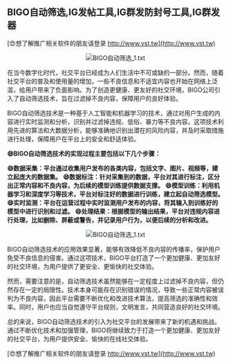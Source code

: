 ## **BIGO自动筛选,IG发帖工具,IG群发防封号工具,IG群发器**

[😍想了解推广相关软件的朋友请登录 http://www.vst.tw](http://www.vst.tw)

 <center><img src="https://vst.tw/MP4/tuiguang/png/3.png" alt="BIGO自动筛选_1.txt"></center>

在当今数字化时代，社交平台已经成为人们生活中不可或缺的一部分。然而，随着社交平台的普及和使用量的增加，一些不良信息和不适宜内容也开始在网络上泛滥，给用户带来了负面影响。为了创造更健康、更友好的社交环境，BIGO公司引入了自动筛选技术，旨在过滤掉不良内容，保障用户的良好体验。

BIGO自动筛选技术是一种基于人工智能和机器学习的技术，通过对用户生成的内容进行实时监测和分析，识别并过滤掉违规、低俗、暴力等不良内容。这项技术利用先进的算法和大数据分析，能够准确地识别出潜在的风险内容，并及时采取措施进行处理，保障用户在平台上的安全和舒适体验。

**😄BIGO自动筛选技术的实现过程主要包括以下几个步骤：**

**😄数据采集：平台通过收集用户发布的各类内容，包括文字、图片、视频等，建立起庞大的数据集。**
**😄数据标注：针对采集到的数据，平台对其进行标注，区分出正常内容和不良内容，为后续的模型训练提供数据支撑。**
**😄模型训练：利用机器学习和深度学习等技术，平台对标注好的数据进行训练，建立起自动筛选模型。**
**😄实时监测：平台在运营过程中实时监测用户发布的内容，将其输入到训练好的模型中进行识别和过滤。**
**😄处理结果：根据模型的输出结果，平台对违规内容进行处理，比如删除、屏蔽或警告，并记录用户行为，以便后续的分析和改进。**

 <center><img src="https://vst.tw/MP4/tuiguang/png/5.png" alt="BIGO自动筛选_1.txt"></center>

BIGO自动筛选技术的应用效果显著，能够有效降低不良内容的传播率，保护用户免受不良信息的侵害。通过这项技术，BIGO平台打造了一个更加健康、更加友好的社交环境，为用户提供了更安全、更愉快的社交体验。

然而，需要注意的是，自动筛选技术虽然能够在一定程度上过滤掉不良内容，但仍然存在一定的局限性。技术本身可能存在识别错误的情况，导致一些正常内容被误判为不良内容，因此平台需要不断优化和改进技术算法，提高筛选的准确性和效率。同时，用户也应当自觉遵守平台规则，文明发言，共同营造良好的社交环境。

总的来说，BIGO自动筛选技术的引入为社交平台的发展带来了新的机遇和挑战。通过不断优化技术和加强管理，BIGO将继续致力于打造一个更加健康、更加友好的社交平台，为用户提供安全、愉快的在线社交体验。

[😍想了解推广相关软件的朋友请登录 http://www.vst.tw](http://www.vst.tw)



